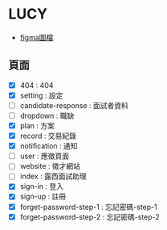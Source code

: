 # LUCY

- [figma圖檔](https://www.figma.com/file/b8CCyHfg62qv3DG26N54T5/LUCY_User%E7%AB%AF-(Copy)?node-id=0%3A1)

## 頁面
- [x] 404 : 404
- [x] setting : 設定
- [ ] candidate-response : 面試者資料
- [ ] dropdown : 職缺
- [x] plan : 方案
- [x] record : 交易紀錄
- [x] notification : 通知
- [ ] user : 應徵頁面
- [ ] website : 徵才網站
- [ ] index : 露西面試助理
- [x] sign-in : 登入
- [x] sign-up : 註冊
- [x] forget-password-step-1 : 忘記密碼-step-1
- [x] forget-password-step-2 : 忘記密碼-step-2